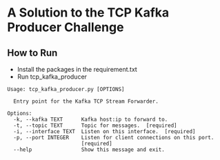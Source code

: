 
# A Solution to the TCP Kafka Producer Challenge

## How to Run
- Install the packages in the requirement.txt
- Run tcp_kafka_producer

```
Usage: tcp_kafka_producer.py [OPTIONS]

  Entry point for the Kafka TCP Stream Forwarder.

Options:
  -k, --kafka TEXT      Kafka host:ip to forward to.
  -t, --topic TEXT      Topic for messages.  [required]
  -i, --interface TEXT  Listen on this interface.  [required]
  -p, --port INTEGER    Listen for client connections on this port.
                        [required]
  --help                Show this message and exit.
  ```




